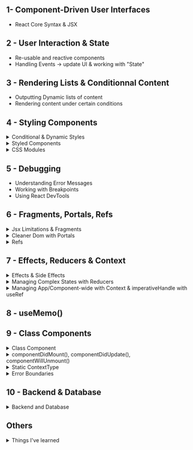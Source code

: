 ## 1- Component-Driven User Interfaces
- React Core Syntax & JSX

## 2 - User Interaction & State
- Re-usable and reactive components
- Handling Events -> update UI & working with "State"

## 3 - Rendering Lists & Conditionnal Content
- Outputting Dynamic lists of content
- Rendering content under certain conditions

## 4 - Styling Components
<details>
	<summary>Conditional & Dynamic Styles </summary>  
  
```js	
<label style={{ color: !isValid ? 'red' : 'black' }}>Course Goal</label>
        <input
          style={{
            borderColor: !isValid ? 'red' : '#ccc',
            background: !isValid ? 'salmon' : 'transparent'
          }}
          type="text"
          onChange={goalInputChangeHandler}
        />
	
```  
</details>  

<details>
	<summary>Styled Components</summary>  
  
```js	
// npm install --save styled-components
import styled from 'styled-components';

const Button = styled.button`
  font: inherit;
  padding: 0.5rem 1.5rem;
  border: 1px solid #8b005d;
  color: white;
  background: #8b005d;
  box-shadow: 0 0 4px rgba(0, 0, 0, 0.26);
  cursor: pointer;
  &:focus {
    outline: none;
  }
  &:hover,
  &:active {
    background: #ac0e77;
    border-color: #ac0e77;
    box-shadow: 0 0 8px rgba(0, 0, 0, 0.26);
  }
`;
	
```  
</details>  

<details>
	<summary>CSS Modules </summary>  
  
```js	
import styles from './CourseInput.module.css';
	
  <div className={`${styles['form-control']} ${!isValid && styles.invalid}`}>
	
```  
</details>  
	
	
## 5 - Debugging 
- Understanding Error Messages
- Working with Breakpoints
- Using React DevTools

## 6 - Fragments, Portals, Refs

<details>
	<summary>Jsx Limitations & Fragments </summary>  
  
```js	
Const Wrapper = (props) => {
	return <div className='wrapper'>{props.children}<div>
	
	//
	return <React.Fragment>{props.children}<React.Fragment />
	//
	return <Fragment>{props.children}<Fragment />
	//
	return <>{props.children}</>
	
	// Should always return in one element
	
```  
</details>  

<details>
	<summary>Cleaner Dom with Portals </summary>  
  
```js	
import ReactDOM from "react-dom";

const ModalOverlay = (props) => {
	return <div className={styles.backdrop}></div>;
};

const ModalForm = (props) => {
	return <div className={styles.modal}>Modal</div>;
};

const Modal = (props) => {
	return (
		<Fragment>
			{props.form && ReactDOM.createPortal(<ModalOverlay />, document.getElementById("overlay"))}
			{props.form && ReactDOM.createPortal(<ModalForm />, document.getElementById("modal"))}
		</Fragment>
	);
};
export default Modal;

```  
</details>  


<details>
	<summary>Refs </summary>  
  
```js	

	const inputNameRef= useRef(); ref={inputNameRef}  
	const enteredName = inputNameRef.current.value;  
	<input ref={inputNameRef} />
	
	// useRef -> uncontrolledComponent(using DOM by Ref) | useState -> controlledComponent(use props and callbackFunc like onChange)
	
```  
</details> 

## 7 - Effects, Reducers & Context

<details>
	<summary>Effects & Side Effects  </summary>  
  
```js
	useEffect(() => {  
		const identifier = setTimeout(() => {  
			console.log("Checking form validity!");  
			setFormIsValid(enteredEmail.includes("@") && enteredPassword.trim().length > 6);  
		}, 1000);  
		return () => {  
			console.log("Clean up");  
			clearTimeout(identifier);  
		};  
	}, [enteredEmail, enteredPassword]);  
```  
	
</details>  
  

<details>
	<summary>Managing Complex States with Reducers </summary>  
  
```js
	const emailReducer = (state, action) => {  
		if (action.type === "USER_INPUT") {  
			return { value: action.val, isValid: action.val.includes("@") };  
		}  
		if (action.type === "INPUT_BLUR") {  
			return { value: state.value, isValid: state.value.includes("@") };  
		}  
		return { value: "", isValid: false };  
	};  

	const [emailState, dispatchEmail] = useReducer(emailReducer, { value: "", isValid: undefined });

	const { isValid: emailIsValid } = emailState;

useEffect(() => {
		const identifier = setTimeout(() => {
			console.log("running");
			setFormIsValid(emailIsValid && passwordIsValid);
		}, 1000);
		return () => {
			console.log("ends");
			clearTimeout(identifier);
		};
	}, [emailIsValid, passwordIsValid]);


	const emailChangeHandler = (event) => {
		dispatchEmail({ type: "USER_INPUT", val: event.target.value });
	
	};

	const validateEmailHandler = () => {
		dispatchEmail({ type: "INPUT_BLUR" });
	};
	
	return (<input type="email" id="email"  value={emailState.value} onChange={emailChangeHandler} onBlur={validateEmailHandler}  
```  
</details>  
  

<details>
	<summary>Managing App/Component-wide with Context & imperativeHandle with useRef  </summary>  
  
```js
const AuthContext = React.createContext({
	isLoggedIn: false,
	onLogout: () => {},
	onLogin: (email, password) => {},
});

export const AuthContextProvider = (props) => {
	const [isLoggedIn, setIsLoggedIn] = useState(false);

	useEffect(() => {
		const storedUserLoggedInInformation = localStorage.getItem("isLoggedIn");
		if (storedUserLoggedInInformation === "1") setIsLoggedIn(true);
	}, []);

	const logoutHandler = () => {
		localStorage.removeItem("isLoggedIn");
		setIsLoggedIn(false);
	};
	const logintHandler = () => {
		localStorage.setItem("isLoggedIn", "1");
		setIsLoggedIn(true);
	};

	return (
		<AuthContext.Provider value={{ isLoggedIn: isLoggedIn, onLogout: logoutHandler, onLogin: logintHandler }}>
			{props.children}
		</AuthContext.Provider>
	);
};  
```  
	
```js	
// ImperativeHandle / useRef to call method from parent element via ref
	// Parent Component
	const inputDataRef = useRef();
	const addItem = (e) => {
		e.preventDefault();
		inputDataRef.current.addOne();
	};
	
	return (
		<form className={styles.form}>
			<Input ref={inputDataRef} />
			<button onClick={addItem}>+ Add</button>
		</form>
	);
	
	// Child Component
const Input = React.forwardRef((props, ref) => {
	const inputRef = useRef();
	
	const activate = () => {
		console.log("focus");
		inputRef.current.focus();
	};

	const returnVal = () => {
		return inputRef.current.value;
	};

	const addOneMore = () => {
		inputRef.current.value++;
		console.log(inputRef.current.value);
	};

	useImperativeHandle(ref, () => {
		return { focus: activate, valReturn: returnVal, addOne: addOneMore };
	});

	return (
		<div className={styles.input}>
			<label>Amount</label>
			<input  ref={inputRef} type="number"></input>
```
</details>  


## 8 - useMemo()

## 9 - Class Components

<details>
	<summary> Class Component </summary>  

```js
class Users extends Component {
	constructor() {
		super();
		this.state = {
			showUsers: true,
			moreState: "Test",
		};
	}

	toggleUsersHandler() {
		// this.state.showUsers = false; Not the way
		this.setState((curState) => {
			return { showUsers: !curState.showUsers };
		});
	}

	render() {
		const usersList = (
			<ul>
				{DUMMY_USERS.map((user) => (
					<User key={user.id} name={user.name} />
				))}
			</ul>
		);

		return (
			<div className={classes.users}>
				<button onClick={this.toggleUsersHandler.bind(this)}>
					{this.state.showUsers ? "Hide" : "Show"} Users
				</button>
				{this.state.showUsers && usersList}
			</div>
		);
	}
  
```
    
</details>  
  
<details>  
  <summary> componentDidMount(), componentDidUpdate(), componentWillUnmount() </summary>

```js  

// Using Class based component methods
class UserFinder extends Component {
	constructor() {
		super();
		this.state = {
			filteredUser: [],
			searchTerm: "",
		};
	}

	componentDidMount() {
		// Send http request...
		this.setState({ filteredUsers: DUMMY_USERS });
	}

	componentDidUpdate(prevProps, prevState) {
		if (prevState.searchTerm !== this.state.searchTerm) {
			this.setState({
				filteredUsers: DUMMY_USERS.filter((user) => user.name.includes(this.state.searchTerm)),
			});
		}
	}

	searchChangeHandler(event) {
		this.setState({ searchTerm: event.target.value });
	}

	render() {
		return (
			<Fragment>
				<div className={styles.finder}>
					<input type="search" onChange={this.searchChangeHandler.bind(this)} />
				</div>
				<Users users={this.state.filteredUsers} />
			</Fragment>
		);
	}
}

// Using Hooks
// const UserFinder = () => {
// 	const [filteredUsers, setFilteredUsers] = useState(DUMMY_USERS);
// 	const [searchTerm, setSearchTerm] = useState("");

// 	useEffect(() => {
// 		setFilteredUsers(DUMMY_USERS.filter((user) => user.name.includes(searchTerm)));
// 	}, [searchTerm]);

// 	const searchChangeHandler = (event) => {
// 		setSearchTerm(event.target.value);
// 	};

// 	return (
// 		<Fragment>
// 			<div className={styles.finder}>
// 				<input type="search" onChange={searchChangeHandler} />
// 			</div>
// 			<Users users={filteredUsers} />
// 		</Fragment>
// 	);
// };
  
```

```js  

class User extends Component {
	componentWillUnmount() {
		console.log("user will unmount");
	}

	render() {
		return <li className={classes.user}>{this.props.name}</li>;
	}
}
  
```  
</details>
  

<details>

<summary>Static ContextType </summary>

```js
// In app.js
const DUMMY_USERS = [
	{ id: "u1", name: "Max" },
	{ id: "u2", name: "Manuel" },
	{ id: "u3", name: "Julie" },
];

function App() {
	const usersContext = {
		users: DUMMY_USERS,
	};

	return (
		<UsersContext.Provider value={usersContext}>
			<UserFinder />
		</UsersContext.Provider>
	);
}
```

```js
// In UserFinder.js
class UserFinder extends Component {
	static contextType = UsersContext;

	constructor() {
		super();
		this.state = {
			filteredUsers: [],
			searchTerm: "",
		};
	}

	componentDidMount() {
		// Send http request...
		this.setState({ filteredUsers: this.context.users });
	}

```

</details>

</details>

<details>  
<summary>Error Boundaries </summary>

```js
class ErrorBoundary extends Component {
	constructor() {
		super();
		this.state = {
			hasError: false,
		};
	}

	componentDidCatch() {
		this.setState({ hasError: true });
	}

	render() {
		if (this.state.hasError) {
			return <p>Something went wrong!</p>;
		}
		return this.props.children;
	}
}
```

```js
// In child component

	componentDidUpdate() {
		// try {
		// 	failCode()
		// } catch (err) {
		// 	console.log(err.message);
		// }
		if (this.props.users.length === 0) {
			throw new Error("Custom Error! No users provided!");
		}
	}
```

</details>


## 10 - Backend & Database

<details>  
<summary>Backend and Database</summary>  

```js

import React, { useState, useEffect, useCallback } from "react";

import MoviesList from "./components/MoviesList";
import AddMovie from "./components/AddMovie";
import "./App.css";

function App() {
	const [movies, setMovies] = useState([]);
	const [isLoading, setIsLoading] = useState(false);
	const [error, setError] = useState(null);

	const fetchMoviesHandler = useCallback(async () => {
		setIsLoading(true);
		setError(null);
		try {
			const response = await fetch(
				"https://react-app-29bac-default-rtdb.europe-west1.firebasedatabase.app/movies.json"
			);
			if (!response.ok) {
				throw new Error("Something went wrong!");
			}

			const data = await response.json();
			console.log(data);
			const loadedMovies = [];

			for (const key in data) {
				loadedMovies.push({
					id: key,
					title: data[key].title,
					openingText: data[key].openingText,
					releaseDate: data[key].releaseDate,
				});
			}

			const transformedMovies = loadedMovies.map((movieData) => {
				return {
					id: movieData.episode_id,
					title: movieData.title,
					openingText: movieData.opening_crawl,
					releaseDate: movieData.release_date,
				};
			});
			setMovies(transformedMovies);
		} catch (error) {
			setError(error.message);
		}
		setIsLoading(false);
	}, []);

	useEffect(() => {
		fetchMoviesHandler();
	}, [fetchMoviesHandler]);

	async function addMovieHandler(movie) {
		const response = await fetch(
			"https://react-app-29bac-default-rtdb.europe-west1.firebasedatabase.app/movies.json",
			{
				method: "POST",
				body: JSON.stringify(movie),
				headers: {
					"Content-Type": "application/json",
				},
			}
		);
		const data = await response.json();
		console.log(data);
	}

	let content = <p>Found no movies.</p>;

	if (movies.length > 0) {
		content = <MoviesList movies={movies} />;
	}

	if (error) {
		content = <p>{error}</p>;
	}

	if (isLoading) {
		content = <p>Loading...</p>;
	}

	return (
		<React.Fragment>
			<section>
				<AddMovie onAddMovie={addMovieHandler} />
			</section>
			<section>
				<button onClick={fetchMoviesHandler}>Fetch Movies</button>
			</section>
			<section>{content}</section>
		</React.Fragment>
	);
}

export default App;


```

</details>  
	
  
## Others  	

<details>  
	<summary> Things I've learned </summary>
	

#### props.items

    		<Expense items={expenses} />

#### Component function Card() {

- const classes = "card " + props.className;
- return <div className={classes}>{props.children}</div>;
  }
  }

##### DOM Element onClick

##### const [titleToChange, setNewTitleFunction] = useState('');

setNewTitleFunction('New Title');

##### onAddExpenseData={addExpenseDataHandler}

##### Lifting State Up

##### Outputting Dynamic List of Content

##### Rendering Content Under Certain Conditions

  
</details>	
